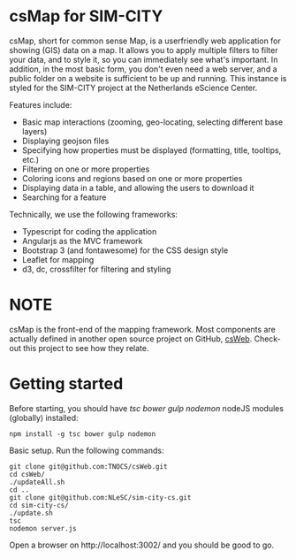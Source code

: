 csMap for SIM-CITY
=====

csMap, short for common sense Map, is a userfriendly web application for showing (GIS) data on a map. It allows you to apply multiple filters to filter your data, and to style it, so you can immediately see what's important. In addition, in the most basic form, you don't even need a web server, and a public folder on a website is sufficient to be up and running. This instance is styled for the SIM-CITY project at the Netherlands eScience Center.

Features include:
* Basic map interactions (zooming, geo-locating, selecting different base layers)
* Displaying geojson files
* Specifying how properties must be displayed (formatting, title, tooltips, etc.)
* Filtering on one or more properties
* Coloring icons and regions based on one or more properties
* Displaying data in a table, and allowing the users to download it
* Searching for a feature

Technically, we use the following frameworks:
* Typescript for coding the application
* Angularjs as the MVC framework
* Bootstrap 3 (and fontawesome) for the CSS design style
* Leaflet for mapping
* d3, dc, crossfilter for filtering and styling

NOTE
====
csMap is the front-end of the mapping framework. Most components are actually defined in another open source project on GitHub, [csWeb](https://github.com/TNOCS/csWeb). Check-out this project to see how they relate.

Getting started
===============
Before starting, you should have *tsc bower gulp nodemon* nodeJS modules (globally) installed:

```
npm install -g tsc bower gulp nodemon
```

Basic setup. Run the following commands:
```
git clone git@github.com:TNOCS/csWeb.git
cd csWeb/
./updateAll.sh
cd ..
git clone git@github.com:NLeSC/sim-city-cs.git
cd sim-city-cs/
./update.sh
tsc
nodemon server.js

```
Open a browser on http://localhost:3002/ and you should be good to go.
